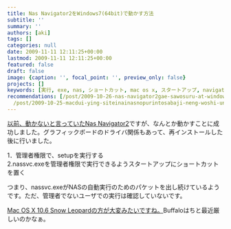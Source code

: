 ```yaml
---
title: Nas Navigator2をWindows7(64bit)で動かす方法
subtitle: ''
summary: ''
authors: [aki]
tags: []
categories: null
date: 2009-11-11 12:11:25+00:00
lastmod: 2009-11-11 12:11:25+00:00
featured: false
draft: false
image: {caption: '', focal_point: '', preview_only: false}
projects: []
keywords: [実行, exe, nas, ショートカット, mac os x, スタートアップ, navigator, 管理者, パケット, setup]
recommendations: [/post/2009-10-26-nas-navigator2gae-sawosuru-at-windows7-64bit/,
  /post/2009-10-25-macdui-ying-siteinainasnopurintosabaji-neng-woshi-uniha/, /post/2009-05-16-apple-storegawell-back-soonni-dot-dot-dot/]
---
```

[以前、動かないと言っていたNas Navigator2](http://chezou.wordpress.com/2009/10/26/nas-navigator2%e3%81%8c%e6%82%aa%e3%81%95%e3%82%92%e3%81%99%e3%82%8bwindows7-64bit/)ですが、なんとか動かすことに成功しました。グラフィックボードのドライバ関係もあって、再インストールした後に行いました。

1．管理者権限で、setupを実行する  
2.nassvc.exeを管理者権限で実行できるようスタートアップにショートカットを置く

つまり、nassvc.exeがNASの自動実行のためのパケットを出し続けているようです。ただ、管理者でないユーザでの実行は確認していないです。

[Mac OS X 10.6 Snow Leopardの方が大変みたいですね。](http://d.hatena.ne.jp/tadamesi/20090913/p2)Buffaloはちと最近厳しいのかなぁ。


